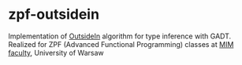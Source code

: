 # zpf-outsidein

Implementation of [OutsideIn](https://wiki.haskell.org/Simonpj/Talk:OutsideIn) algorithm for type inference with GADT.
Realized for ZPF (Advanced Functional Programming) classes at [MIM faculty](http://www.mimuw.edu.pl), University of Warsaw
